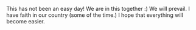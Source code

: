 This has not been an easy day!
We are in this together :)
We will prevail. 
I have faith in our country (some of the time.)
I hope that everything will become easier.
